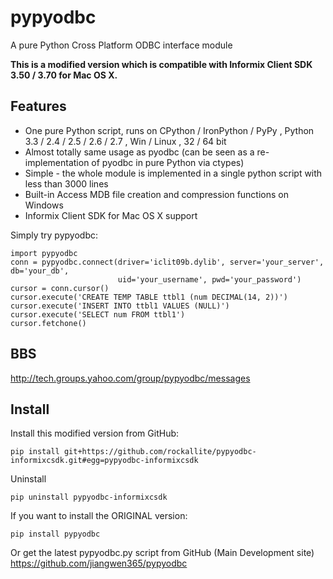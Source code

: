 pypyodbc
========

A pure Python Cross Platform ODBC interface module

**This is a modified version which is compatible with Informix Client SDK 3.50 / 3.70 for Mac OS X.**

Features
--------

  * One pure Python script, runs on CPython / IronPython / PyPy , Python 3.3 / 2.4 / 2.5 / 2.6 / 2.7 , Win / Linux , 32 / 64 bit
  * Almost totally same usage as pyodbc (can be seen as a re-implementation of pyodbc in pure Python via ctypes)
  * Simple - the whole module is implemented in a single python script with less than 3000 lines
  * Built-in Access MDB file creation and compression functions on Windows
  * Informix Client SDK for Mac OS X support

Simply try pypyodbc:

    import pypyodbc 
    conn = pypyodbc.connect(driver='iclit09b.dylib', server='your_server', db='your_db',
                            uid='your_username', pwd='your_password')
    cursor = conn.cursor()
    cursor.execute('CREATE TEMP TABLE ttbl1 (num DECIMAL(14, 2))')
    cursor.execute('INSERT INTO ttbl1 VALUES (NULL)')
    cursor.execute('SELECT num FROM ttbl1')
    cursor.fetchone()

BBS
---

http://tech.groups.yahoo.com/group/pypyodbc/messages


Install
-------

Install this modified version from GitHub:

    pip install git+https://github.com/rockallite/pypyodbc-informixcsdk.git#egg=pypyodbc-informixcsdk

Uninstall

    pip uninstall pypyodbc-informixcsdk

If you want to install the ORIGINAL version:

    pip install pypyodbc

Or get the latest pypyodbc.py script from GitHub (Main Development site) <https://github.com/jiangwen365/pypyodbc>
